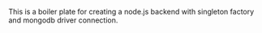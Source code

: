 This is a boiler plate for creating a node.js backend with singleton factory and mongodb driver connection.
